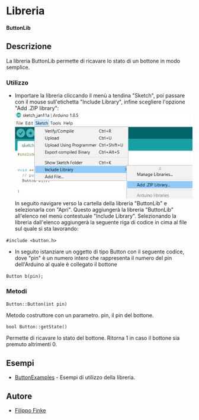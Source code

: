 # Libreria

#### ButtonLib

## Descrizione

La libreria ButtonLib permette di ricavare lo stato di un bottone in modo semplice.

### Utilizzo
- Importare la libreria cliccando il menù a tendina "Sketch", poi passare con il mouse sull'etichetta "Include Library", infine scegliere l'opzione "Add .ZIP library":
![Add .ZIP library](../../Images/add_zip_library.png)
In seguito navigare verso la cartella della libreria "ButtonLib" e selezionarla con "Apri". Questo aggiungerà la libreria "ButtonLib" all'elenco nel menù contestuale "Include Library". Selezionando la libreria dall'elenco aggiungerà la seguente riga di codice in cima al file sul quale si sta lavorando:

```#include <button.h>```
- In seguito istanziare un oggetto di tipo Button con il seguente codice, dove "pin" è un numero intero che rappresenta il numero del pin dell'Arduino al quale è collegato il bottone

```Button b(pin);```

### Metodi
```
Button::Button(int pin)
```
Metodo costruttore con un parametro.
pin, il pin del bottone.
```
bool Button::getState()
```
Permette di ricavare lo stato del bottone.
Ritorna 1 in caso il bottone sia premuto altrimenti 0.

## Esempi

* [ButtonExamples](examples) - Esempi di utilizzo della libreria.


## Autore
* [Filippo Finke](https://github.com/filippofinke)
